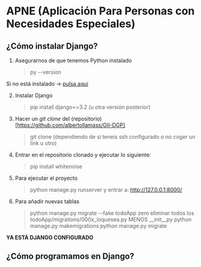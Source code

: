 # APNE (Aplicación Para Personas con Necesidades Especiales)

## ¿Cómo instalar Django?

1. Asegurarnos de que tenemos Python instalado
   > py --version <br>

Si no está instalado -> [pulsa aquí](https://docs.python.org/3/using/windows.html)

2. Instalar Django
   > pip install django==3.2 (u otra versión posterior)

3. Hacer un *git clone* del (repositorio)[https://github.com/albertollamass/GII-DGP]
   > git clone (dependiendo de si teneis ssh configurado o no coger un link u otro)

4. Entrar en el repositorio clonado y ejecutar lo siguiente:
   > pip install whitenoise

5. Para ejecutar el proyecto
   > python manage.py runserver y entrar a: http://127.0.0.1:8000/

6. Para añadir nuevas tablas
   > python manage.py migrate --fake todoApp zero
   > eliminar todos los todoApp/migrations/000x_loquesea.py MENOS __init__py
   > python manage.py makemigrations
   > python manage.py migrate

**YA ESTÁ DJANGO CONFIGURADO**

## ¿Cómo programamos en Django?

